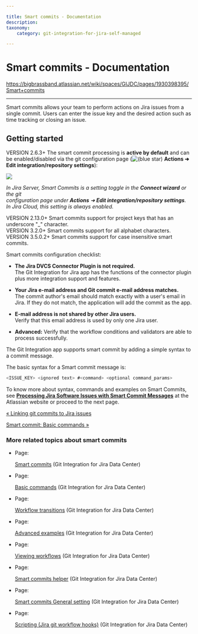 ```yaml
---

title: Smart commits - Documentation
description:
taxonomy:
    category: git-integration-for-jira-self-managed

---
```


# Smart commits - Documentation

<https://bigbrassband.atlassian.net/wiki/spaces/GIJDC/pages/1930398395/Smart+commits>

* * *

Smart commits allows your team to perform actions on Jira issues from a single commit. Users can enter the issue key and the desired action such as time tracking or closing an issue.

## Getting started

VERSION 2.6.3+ The smart commit processing is **active by default** and can be enabled/disabled via the git configuration page (![(blue star)](/wiki/s/-1639011364/6452/8b4898d3c114827e64ec143b4fa79bb76a6cfa5b/_/images/icons/emoticons/star_blue.png) **Actions ➜ Edit integration/repository settings**):

![](https://bigbrassband.atlassian.net/wiki/download/thumbnails/1930398395/smart-commit-setting.png?version=1&modificationDate=1630642887746&cacheVersion=1&api=v2&width=374&height=80)

_In Jira Server, Smart Commits is a setting toggle in the **Connect wizard** or the git_  
_configuration page under **Actions** ➜ **Edit integration/repository settings**._  
_In Jira Cloud, this setting is always enabled._

VERSION 2.13.0+ Smart commits support for project keys that has an underscore "\_" character.  
VERSION 3.2.0+ Smart commits support for all alphabet characters.  
VERSION 3.5.0.2+ Smart commits support for case insensitive smart commits.

  
Smart commits configuration checklist:

*   **The Jira DVCS Connector Plugin is not required.**  
    The Git Integration for Jira app has the functions of the connector plugin plus more integration support and features.
    
*   **Your Jira e-mail address and Git commit e-mail address matches.**  
    The commit author's email should match exactly with a user's email in Jira. If they do not match, the application will add the commit as the app.
    
*   **E-mail address is not shared by other Jira users.**  
    Verify that this email address is used by only one Jira user.
    
*   **Advanced:** Verify that the workflow conditions and validators are able to process successfully.
    

  
The Git Integration app supports smart commit by adding a simple syntax to a commit message.

The basic syntax for a Smart commit message is:

```java
<ISSUE_KEY> <ignored text> #<command> <optional command_params>
```

To know more about syntax, commands and examples on Smart Commits, see [**Processing Jira Software Issues with Smart Commit Messages**](https://confluence.atlassian.com/bitbucket/processing-jira-software-issues-with-smart-commit-messages-298979931.html) at the Atlassian website or proceed to the next page.

[« Linking git commits to Jira issues](/wiki/spaces/GIJDC/pages/1930398265/Linking+git+commits+to+Jira+issues)

[Smart commit: Basic commands »](/wiki/spaces/GIJDC/pages/1930398422/Basic+commands)

### More related topics about smart commits

*   Page:
    
    [Smart commits](/wiki/spaces/GIJDC/pages/1930398395/Smart+commits) (Git Integration for Jira Data Center)
    
*   Page:
    
    [Basic commands](/wiki/spaces/GIJDC/pages/1930398422/Basic+commands) (Git Integration for Jira Data Center)
    
*   Page:
    
    [Workflow transitions](/wiki/spaces/GIJDC/pages/1930398464/Workflow+transitions) (Git Integration for Jira Data Center)
    
*   Page:
    
    [Advanced examples](/wiki/spaces/GIJDC/pages/1930398446/Advanced+examples) (Git Integration for Jira Data Center)
    
*   Page:
    
    [Viewing workflows](/wiki/spaces/GIJDC/pages/1930398494/Viewing+workflows) (Git Integration for Jira Data Center)
    
*   Page:
    
    [Smart commits helper](/wiki/spaces/GIJDC/pages/1930398529/Smart+commits+helper) (Git Integration for Jira Data Center)
    
*   Page:
    
    [Smart commits General setting](/wiki/spaces/GIJDC/pages/1930398554/Smart+commits+General+setting) (Git Integration for Jira Data Center)
    
*   Page:
    
    [Scripting (Jira git workflow hooks)](/wiki/spaces/GIJDC/pages/1930398579) (Git Integration for Jira Data Center)